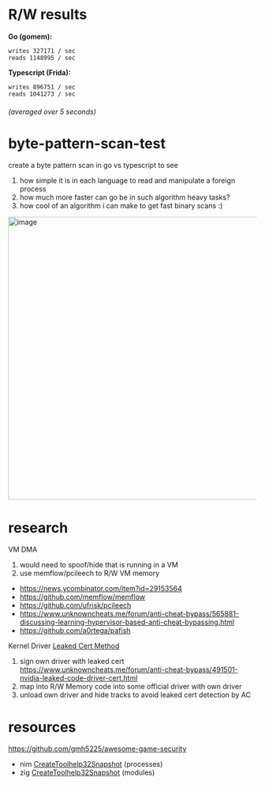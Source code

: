 # R/W results 
**Go (gomem):**
```
writes 327171 / sec
reads 1148995 / sec
```

**Typescript (Frida):**
```
writes 896751 / sec
reads 1041273 / sec
```
###### (averaged over 5 seconds)

# byte-pattern-scan-test

create a byte pattern scan in go vs typescript to see
1. how simple it is in each language to read and manipulate a foreign process
2. how much more faster can go be in such algorithm heavy tasks?
3. how cool of an algorithm i can make to get fast binary scans :)

<img width="572" alt="image" src="https://github.com/JohnDeved/byte-pattern-scan-test/assets/24187269/67519cb3-58fc-4b3c-ba34-fa4f1aac3f77">

# research

VM DMA 
1. would need to spoof/hide that is running in a VM
2. use memflow/pcileech to R/W VM memory
  - https://news.ycombinator.com/item?id=29153564
  - https://github.com/memflow/memflow
  - https://github.com/ufrisk/pcileech
  - https://www.unknowncheats.me/forum/anti-cheat-bypass/565881-discussing-learning-hypervisor-based-anti-cheat-bypassing.html
  - https://github.com/a0rtega/pafish

Kernel Driver [Leaked Cert Method](https://www.unknowncheats.me/forum/anti-cheat-bypass/492166-questions-kernel-driver-signing-security.html)
  1. sign own driver with leaked cert https://www.unknowncheats.me/forum/anti-cheat-bypass/491501-nvidia-leaked-code-driver-cert.html
  2. map into R/W Memory code into some official driver with own driver
  3. unload own driver and hide tracks to avoid leaked cert detection by AC

# resources
https://github.com/gmh5225/awesome-game-security

- nim [CreateToolhelp32Snapshot](https://github.com/byt3bl33d3r/OffensiveNim/blob/master/src/taskbar_ewmi_bin.nim#L21C6-L21C22) (processes)
- zig [CreateToolhelp32Snapshot](https://github.com/ziglang/zig/blob/b9fc0d2908371dc4f7c95c03972d42e290d6e1e0/lib/std/debug.zig#L1198) (modules)

